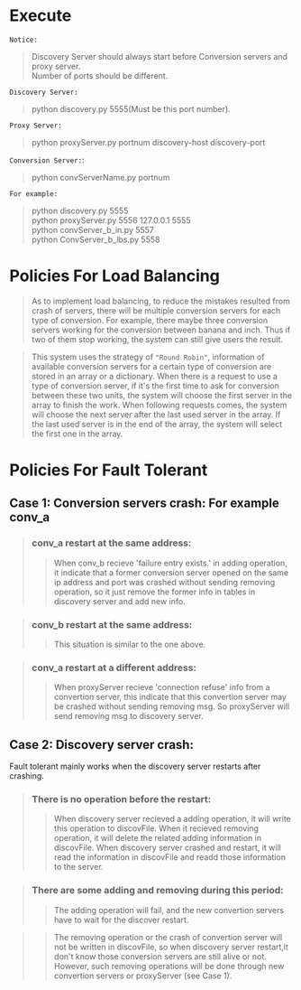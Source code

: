 # Execute
`Notice:`</br>
>Discovery Server should always start before Conversion servers and proxy server. </br>
>Number of ports should be different.</br>

`Discovery Server:`  </br>
>python discovery.py 5555(Must be this port number). </br>

`Proxy Server:`  </br>
>python proxyServer.py portnum discovery-host discovery-port</br>

`Conversion Server:`: </br>
>python convServerName.py portnum

`For example:`</br>
>python discovery.py 5555 </br>
>python proxyServer.py 5556 127.0.0.1 5555 </br>
>python convServer_b_in.py 5557 </br>
>python ConvServer_b_lbs.py 5558 </br>
  

# Policies For Load Balancing
>As to implement load balancing, to reduce the mistakes resulted from crash of servers, there will be multiple conversion servers for each type of conversion. For example, there maybe three conversion servers working for the conversion between banana and inch. Thus if two of them stop working, the system can still give users the result. 

>This system uses the strategy of `"Round Robin"`, information of available conversion servers for a certain type of conversion are stored in an array or a dictionary. When there is a request to use a type of conversion server, if it's the first time to ask for conversion between these two units, the system will choose the first server in the array to finish the work. When following requests comes, the system will choose the next server after the last used server in the array. If the last used server is in the end of the array, the system will select the first one in the array. 
  
  
# Policies For Fault Tolerant

## Case 1: Conversion servers crash: For example conv_a

>### conv_a restart at the same address:
>>When conv_b recieve 'failure entry exists.' in adding operation, it indicate that a former conversion server opened 
on the same ip address and port was crashed without sending removing operation, so it just remove the former info in
tables in discovery server and add new info.

>### conv_b restart at the same address:
>>This situation is similar to the one above.
	
>### conv_a restart at a different address:
>>When proxyServer recieve 'connection refuse' info from a convertion server, this indicate that this convertion server
may be crashed without sending removing msg. So proxyServer will send removing msg to discovery server.


## Case 2: Discovery server crash:
Fault tolerant mainly works when the discovery server restarts after crashing.

>### There is no operation before the restart:
>>When discovery server recieved a adding operation, it will write this operation to discovFile. When it recieved removing 
operation, it will delete the related adding information in discovFile. When discovery server crashed and restart, it will
read the information in discovFile and readd those information to the server.

>### There are some adding and removing during this period:
>>The adding operation will fail, and the new convertion servers have to wait for the discover restart.

>>The removing operation or the crash of convertion server will not be written in discovFile, so when discovery server restart,it don't know those conversion servers are still alive or not. However, such removing operations will be done through new convertion servers or proxyServer (see Case 1).


